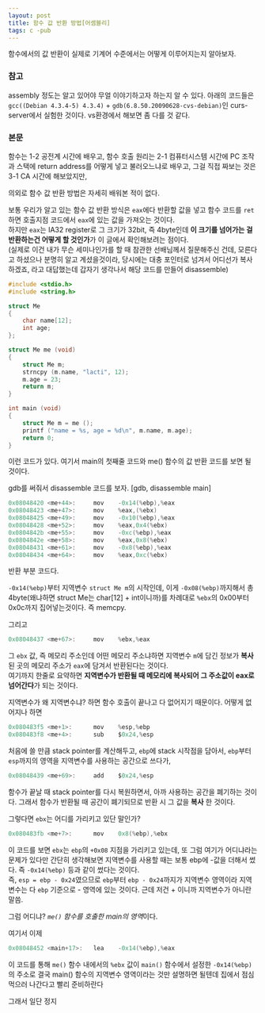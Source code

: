 ```yaml
---
layout: post
title: 함수 값 반환 방법[어셈블리]
tags: c -pub
---
```


함수에서의 값 반환이 실제로 기계어 수준에서는 어떻게 이루어지는지 알아보자.

### 참고 ###

assembly 정도는 알고 있어야 무얼 이야기하고자 하는지 알 수 있다.
아래의 코드들은 `gcc((Debian 4.3.4-5) 4.3.4)` + `gdb(6.8.50.20090628-cvs-debian)`인 curs-server에서 실험한 것이다.
vs환경에서 해보면 좀 다를 것 같다.

### 본문 ###

함수는 1-2 공전계 시간에 배우고, 함수 호출 원리는 2-1 컴퓨터시스템 시간에 PC 조작과 스택에 return address를 어떻게 넣고 불러오느냐로 배우고, 그걸 직접 짜보는 것은 3-1 CA 시간에 해보았지만,

의외로 함수 값 반환 방법은 자세히 배워본 적이 없다.

보통 우리가 알고 있는 함수 값 반환 방식은 `eax`에다 반환할 값을 넣고 함수 코드를 `ret`하면 호출지점 코드에서 `eax`에 있는 값을 가져오는 것이다.  
하지만 `eax`는 IA32 register로 그 크기가 32bit, 즉 4byte인데 **이 크기를 넘어가는 걸 반환하는건 어떻게 할 것인가**가 이 글에서 확인해보려는 점이다.  
(실제로 이건 내가 무슨 세미나인가를 할 때 참관한 선배님께서 질문해주신 건데, 모른다고 하셨으나 분명히 알고 계셨을것이라, 당시에는 대충 포인터로 넘겨서 어디선가 복사하겠죠, 라고 대답했는데 갑자기 생각나서 해당 코드를 만들어 disassemble)

```c
#include <stdio.h>
#include <string.h>

struct Me
{
    char name[12];
    int age;
};

struct Me me (void)
{
    struct Me m;
    strncpy (m.name, "lacti", 12);
    m.age = 23;
    return m;
}

int main (void)
{
    struct Me m = me ();
    printf ("name = %s, age = %d\n", m.name, m.age);
    return 0;
}
```

이런 코드가 있다.
여기서 main의 첫째줄 코드와 me() 함수의 값 반환 코드를 보면 될것이다.

gdb를 써줘서 disassemble 코드를 보자. [gdb, disassemble main]

```c
0x08048420 <me+44>:     mov    -0x14(%ebp),%eax
0x08048423 <me+47>:     mov    %eax,(%ebx)
0x08048425 <me+49>:     mov    -0x10(%ebp),%eax
0x08048428 <me+52>:     mov    %eax,0x4(%ebx)
0x0804842b <me+55>:     mov    -0xc(%ebp),%eax
0x0804842e <me+58>:     mov    %eax,0x8(%ebx)
0x08048431 <me+61>:     mov    -0x8(%ebp),%eax
0x08048434 <me+64>:     mov    %eax,0xc(%ebx)
```

반환 부분 코드다.

`-0x14(%ebp)`부터 지역변수 `struct Me m`의 시작인데, 이게 `-0x08(%ebp)`까지해서 총 4byte(왜냐하면 struct Me는 char[12] + int이니까)를 차례대로 `%ebx`의 0x00부터 0x0c까지 집어넣는것이다.
즉 memcpy.

그리고 

```c
0x08048437 <me+67>:     mov    %ebx,%eax
```

그 `ebx` 값, 즉 메모리 주소인데 어떤 메모리 주소냐하면 지역변수 `m`에 담긴 정보가 **복사**된 곳의 메모리 주소가 `eax`에 담겨서 반환된다는 것이다.  
여기까지 한줄로 요약하면 **지역변수가 반환될 때 메모리에 복사되어 그 주소값이 eax로 넘어간다**가 되는 것이다.

지역변수가 왜 지역변수냐? 하면 함수 호출이 끝나고 다 없어지기 때문이다. 어떻게 없어지나 하면

```c
0x080483f5 <me+1>:      mov    %esp,%ebp
0x080483f8 <me+4>:      sub    $0x24,%esp
```

처음에 쓸 만큼 stack pointer를 계산해두고, `ebp`에 stack 시작점을 담아서, `ebp`부터 `esp`까지의 영역을 지역변수를 사용하는 공간으로 쓰다가,

```c
0x08048439 <me+69>:     add    $0x24,%esp
```

함수가 끝날 때 stack pointer를 다시 복원하면서, 아까 사용하는 공간을 폐기하는 것이다. 그래서 함수가 반환될 때 공간이 폐기되므로 반환 시 그 값을 **복사** 한 것이다.

그렇다면 `ebx`는 어디를 가리키고 있단 말인가?

```c
0x080483fb <me+7>:      mov    0x8(%ebp),%ebx
```

이 코드를 보면 `ebx`는 `ebp`의 `+0x08` 지점을 가리키고 있는데, 또 그럼 여기가 어디냐라는 문제가 있다만 간단히 생각해보면
지역변수를 사용할 때는 보통 ebp에 -값을 더해서 썼다. 즉 `-0x14(%ebp)` 등과 같이 썼다는 것이다.  
즉, `esp = ebp - 0x24`였으므로 `ebp`부터 `ebp - 0x24`까지가 지역변수 영역이라 지역변수는 다 `ebp` 기준으로 - 영역에 있는 것이다. 근데 저건 + 이니까 지역변수가 아니란 말씀.

그럼 어디냐? *`me()` 함수를 호출한 main의 영역*이다.

여기서 이제

```c
0x08048452 <main+17>:   lea    -0x14(%ebp),%eax
```

이 코드를 통해
`me()` 함수 내에서의 `%ebx` 값이 `main()` 함수에서 설정한 `-0x14(%ebp)`의 주소로 결국 main() 함수의 지역변수 영역이라는 것만 설명하면 될텐데 집에서 점심먹으러 나간다고 빨리 준비하란다

그래서 일단 정지